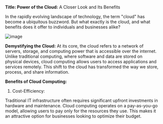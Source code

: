 **Title: Power of the Cloud:** A Closer Look and Its Benefits

In the rapidly evolving landscape of technology, the term "cloud" has become a ubiquitous buzzword. But what exactly is the cloud, and what benefits does it offer to individuals and businesses alike?

![image](https://github.com/rogerbarrow/aws-devops-zero-to-hero/assets/46138186/37041089-3278-4967-a39c-61b61b585b87)

**Demystifying the Cloud:**
At its core, the cloud refers to a network of servers, storage, and computing power that is 
accessible over the internet. Unlike traditional computing, where software and data are stored on physical
devices, cloud computing allows users to access applications and services remotely. This shift to the 
cloud has transformed the way we store, process, and share information.

**Benefits of Cloud Computing:**
1.   Cost-Efficiency:

Traditional IT infrastructure often requires significant upfront investments in hardware and maintenance. Cloud computing operates on a pay-as-you-go model, allowing users to pay only for the resources they use. This makes it an attractive option for businesses looking to optimize their budget.
